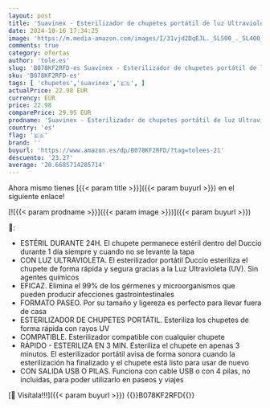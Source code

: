 ```yaml
---
layout: post
title: 'Suavinex - Esterilizador de chupetes portátil de luz Ultravioleta Uv. Esteriliza en 3 Minutos. con USB o con Pilas. elimina el 99% de los Gérmenes. color Verde'
date: 2024-10-16 17:34:25
image: 'https://m.media-amazon.com/images/I/31vjd2DqEJL._SL500_._SL400_.jpg'
comments: true
category: ofertas
author: 'tole.es'
slug: 'B078KF2RFD-es Suavinex - Esterilizador de chupetes portátil de luz...'
sku: 'B078KF2RFD-es'
tags: [ 'chupetes','suavinex','🇪🇸', ]
actualPrice: 22.98 EUR
currency: EUR
price: 22.98
comparePrice: 29.95 EUR
prodname: 'Suavinex - Esterilizador de chupetes portátil de luz Ultravioleta Uv. Esteriliza en 3 Minutos. con USB o con Pilas. elimina el 99% de los Gérmenes. color Verde'
country: 'es'
flag: '🇪🇸'
brand: ''
buyurl: 'https://www.amazon.es/dp/B078KF2RFD/?tag=tolees-21'
descuento: '23.27'
average: '20.6685714285714'
---
```


Ahora mismo tienes [{{< param title >}}]({{< param buyurl >}}) en el siguiente enlace!

[![{{< param prodname >}}]({{< param image >}})]({{< param buyurl >}})

🔎:

- ESTÉRIL DURANTE 24H. El chupete permanece estéril dentro del Duccio durante 1 día siempre y cuando no se levante la tapa
- CON LUZ ULTRAVIOLETA. El esterilizador portátil Duccio esteriliza el chupete de forma rápida y segura gracias a la Luz Ultravioleta (UV). Sin agentes químicos
- EFICAZ. Elimina el 99% de los gérmenes y microorganismos que pueden producir afecciones gastrointestinales
- FORMATO PASEO. Por su tamaño y ligereza es perfecto para llevar fuera de casa
- ESTERILIZADOR DE CHUPETES PORTÁTIL. Esteriliza los chupetes de forma rápida con rayos UV
- COMPATIBLE. Esterilizador compatible con cualquier chupete
- RÁPIDO - ESTERILIZA EN 3 MIN. Esteriliza el chupete en apenas 3 minutos. El esterilizador portátil avisa de forma sonora cuando la esterilización ha finalizado y el chupete está listo para usar de nuevo
- CON SALIDA USB O PILAS. Funciona con cable USB o con 4 pilas, no incluidas, para poder utilizarlo en paseos y viajes

[🛒 Visítala!!!]({{< param buyurl >}})
{{<world>}}B078KF2RFD{{</world>}}
